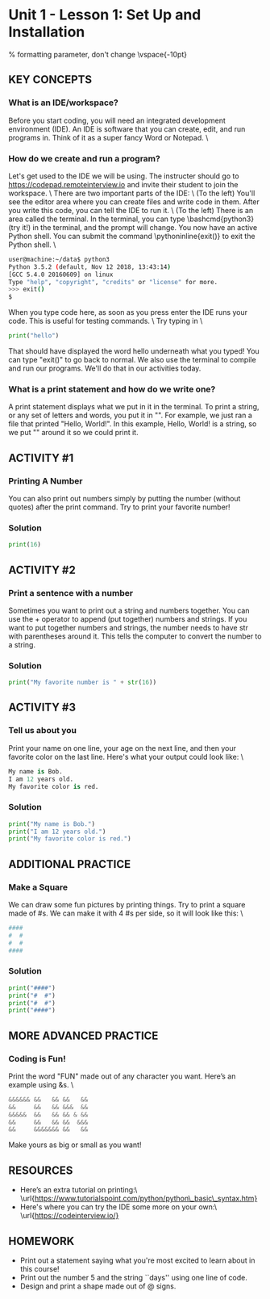 

# Unit 1 - Lesson 1: Set Up and Installation

% formatting parameter, don't change
\vspace{-10pt}

## KEY CONCEPTS
### What is an IDE/workspace?
Before you start coding, you will need an integrated development environment (IDE). An IDE is software that you can create, edit, and run programs in. Think of it as a super fancy Word or Notepad.  \\

### How do we create and run a program?
Let's get used to the IDE we will be using. The instructer should go to https://codepad.remoteinterview.io and invite their student to join the workspace. \\
There are two important parts of the IDE: \\
(To the left) You'll see the editor area where you can create files and write code in them. After you write this code, you can tell the IDE to run it. \\
(To the left) There is an area called the terminal. In the terminal, you can type \bashcmd{python3} (try it!) in the terminal, and the prompt will change. You now have an active Python shell. You can submit the command \pythoninline{exit()} to exit the Python shell. \\
```bash
user@machine:~/data$ python3
Python 3.5.2 (default, Nov 12 2018, 13:43:14) 
[GCC 5.4.0 20160609] on linux
Type "help", "copyright", "credits" or "license" for more.
>>> exit()
$
```
When you type code here, as soon as you press enter the IDE runs your code. This is useful for testing commands. \\
Try typing in \\
```python
print("hello")
```
That should have displayed the word hello underneath what you typed! 
You can type "exit()" to go back to normal. We also use the terminal to compile and run our programs. We'll do that in our activities today.

### What is a print statement and how do we write one?
A print statement displays what we put in it in the terminal.
To print a string, or any set of letters and words, you put it in "". For example, we just ran a file that printed "Hello, World!". In this example, Hello, World! is a string, so we put "" around it so we could print it. 

## ACTIVITY #1
### Printing A Number
You can also print out numbers simply by putting the number (without quotes) after the print command.
Try to print your favorite number!
### Solution
```python
print(16)
```

## ACTIVITY #2
### Print a sentence with a number
Sometimes you want to print out a string and numbers together. You can use the + operator to append (put together) numbers and strings. If you want to put together numbers and strings, the number needs to have str with parentheses around it. This tells the computer to convert the number to a string.
### Solution
```python
print("My favorite number is " + str(16))
```

## ACTIVITY #3
### Tell us about you
Print your name on one line, your age on the next line, and then your favorite color on the last line. 
Here's what your output could look like: \\
```python
My name is Bob.
I am 12 years old.
My favorite color is red.
```
### Solution
```python
print("My name is Bob.")
print("I am 12 years old.")
print("My favorite color is red.")
```

## ADDITIONAL PRACTICE
### Make a Square
We can draw some fun pictures by printing things. Try to print a square made of \#s. We can make it with 4 \#s per side, so it will look like this: \\
```python
#### 
#  # 
#  # 
#### 
```
### Solution
```python
print("####")
print("#  #")
print("#  #")
print("####")
```

## MORE ADVANCED PRACTICE
### Coding is Fun!
Print the word "FUN" made out of any character you want. Here’s an example using \&s. \\
```python
&&&&&& &&   && &&   && 
&&     &&   && &&&  && 
&&&&&  &&   && && & && 
&&     &&   && &&  &&& 
&&     &&&&&&& &&   && 
```

Make yours as big or small as you want!


## RESOURCES
- Here’s an extra tutorial on printing:\\ \url{https://www.tutorialspoint.com/python/python\_basic\_syntax.htm}
- Here's where you can try the IDE some more on your own:\\ \url{https://codeinterview.io/}

## HOMEWORK
- Print out a statement saying what you're most excited to learn about in this course!
- Print out the number 5 and the string ``days'' using one line of code. 
- Design and print a shape made out of @ signs. 
